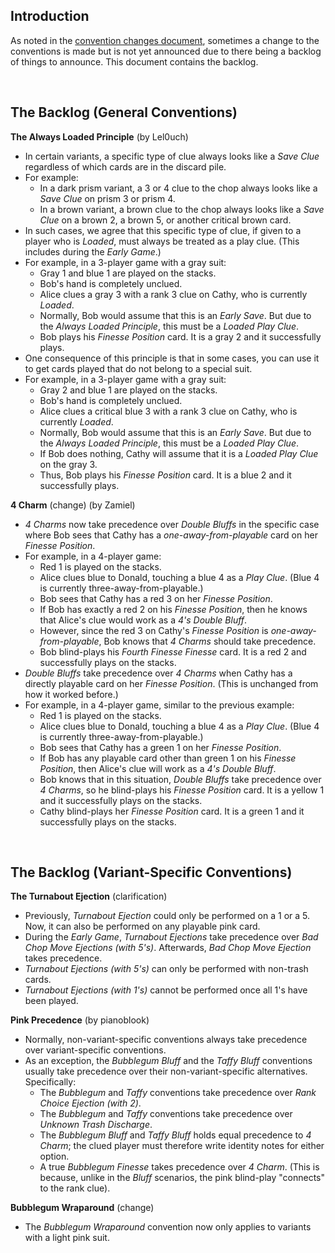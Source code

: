 ## Introduction

As noted in the [convention changes document](convention-changes.md), sometimes a change to the conventions is made but is not yet announced due to there being a backlog of things to announce. This document contains the backlog.

<br />

## The Backlog (General Conventions)

**The Always Loaded Principle** (by Lel0uch)

- In certain variants, a specific type of clue always looks like a *Save Clue* regardless of which cards are in the discard pile.
- For example:
  - In a dark prism variant, a 3 or 4 clue to the chop always looks like a *Save Clue* on prism 3 or prism 4.
  - In a brown variant, a brown clue to the chop always looks like a *Save Clue* on a brown 2, a brown 5, or another critical brown card.
- In such cases, we agree that this specific type of clue, if given to a player who is *Loaded*, must always be treated as a play clue. (This includes during the *Early Game*.)
- For example, in a 3-player game with a gray suit:
  - Gray 1 and blue 1 are played on the stacks.
  - Bob's hand is completely unclued.
  - Alice clues a gray 3 with a rank 3 clue on Cathy, who is currently *Loaded*.
  - Normally, Bob would assume that this is an *Early Save*. But due to the *Always Loaded Principle*, this must be a *Loaded Play Clue*.
  - Bob plays his *Finesse Position* card. It is a gray 2 and it successfully plays.
- One consequence of this principle is that in some cases, you can use it to get cards played that do not belong to a special suit.
- For example, in a 3-player game with a gray suit:
  - Gray 2 and blue 1 are played on the stacks.
  - Bob's hand is completely unclued.
  - Alice clues a critical blue 3 with a rank 3 clue on Cathy, who is currently *Loaded*.
  - Normally, Bob would assume that this is an *Early Save*. But due to the *Always Loaded Principle*, this must be a *Loaded Play Clue*.
  - If Bob does nothing, Cathy will assume that it is a *Loaded Play Clue* on the gray 3.
  - Thus, Bob plays his *Finesse Position* card. It is a blue 2 and it successfully plays.

**4 Charm** (change) (by Zamiel)

- *4 Charms* now take precedence over *Double Bluffs* in the specific case where Bob sees that Cathy has a *one-away-from-playable* card on her *Finesse Position*.
- For example, in a 4-player game:
  - Red 1 is played on the stacks.
  - Alice clues blue to Donald, touching a blue 4 as a *Play Clue*. (Blue 4 is currently three-away-from-playable.)
  - Bob sees that Cathy has a red 3 on her *Finesse Position*.
  - If Bob has exactly a red 2 on his *Finesse Position*, then he knows that Alice's clue would work as a *4's Double Bluff*.
  - However, since the red 3 on Cathy's *Finesse Position* is *one-away-from-playable*, Bob knows that *4 Charms* should take precedence.
  - Bob blind-plays his *Fourth Finesse Finesse* card. It is a red 2 and successfully plays on the stacks.
- *Double Bluffs* take precedence over *4 Charms* when Cathy has a directly playable card on her *Finesse Position*. (This is unchanged from how it worked before.)
- For example, in a 4-player game, similar to the previous example:
  - Red 1 is played on the stacks.
  - Alice clues blue to Donald, touching a blue 4 as a *Play Clue*. (Blue 4 is currently three-away-from-playable.)
  - Bob sees that Cathy has a green 1 on her *Finesse Position*.
  - If Bob has any playable card other than green 1 on his *Finesse Position*, then Alice's clue will work as a *4's Double Bluff*.
  - Bob knows that in this situation, *Double Bluffs* take precedence over *4 Charms*, so he blind-plays his *Finesse Position* card. It is a yellow 1 and it successfully plays on the stacks.
  - Cathy blind-plays her *Finesse Position* card. It is a green 1 and it successfully plays on the stacks.
  
<br />

## The Backlog (Variant-Specific Conventions)

**The Turnabout Ejection** (clarification)

- Previously, *Turnabout Ejection* could only be performed on a 1 or a 5. Now, it can also be performed on any playable pink card.
- During the *Early Game*, *Turnabout Ejections* take precedence over *Bad Chop Move Ejections (with 5's)*. Afterwards, *Bad Chop Move Ejection* takes precedence.
- *Turnabout Ejections (with 5's)* can only be performed with non-trash cards.
- *Turnabout Ejections (with 1's)* cannot be performed once all 1's have been played.

**Pink Precedence** (by pianoblook)

- Normally, non-variant-specific conventions always take precedence over variant-specific conventions.
- As an exception, the *Bubblegum Bluff* and the *Taffy Bluff* conventions usually take precedence over their non-variant-specific alternatives. Specifically:
  - The *Bubblegum* and *Taffy* conventions take precedence over *Rank Choice Ejection (with 2)*.
  - The *Bubblegum* and *Taffy* conventions take precedence over *Unknown Trash Discharge*.
  - The *Bubblegum Bluff* and *Taffy Bluff* holds equal precedence to *4 Charm*; the clued player must therefore write identity notes for either option.
  - A true *Bubblegum Finesse* takes precedence over *4 Charm*. (This is because, unlike in the *Bluff* scenarios, the pink blind-play "connects" to the rank clue).

**Bubblegum Wraparound** (change)

- The *Bubblegum Wraparound* convention now only applies to variants with a light pink suit.

